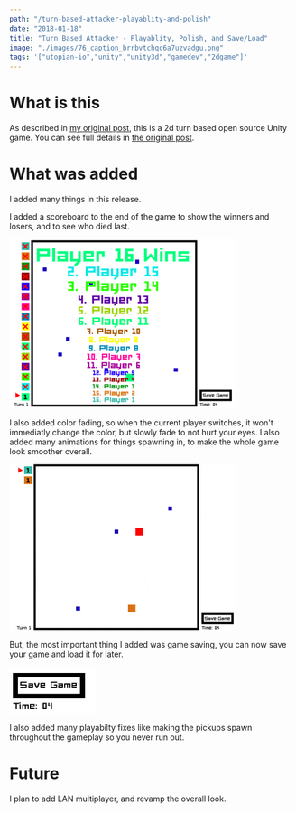 ```yaml
---
path: "/turn-based-attacker-playablity-and-polish"
date: "2018-01-18"
title: "Turn Based Attacker - Playablity, Polish, and Save/Load"
image: "./images/76_caption_brrbvtchqc6a7uzvadgu.png"
tags: '["utopian-io","unity","unity3d","gamedev","2dgame"]'
---
```


# What is this

As described in [my original post](https://utopian.io/utopian-io/@ajayyy/turn-based-attacker), this is a 2d turn based open source Unity game. You can see full details in [the original post](https://utopian.io/utopian-io/@ajayyy/turn-based-attacker).

# What was added

I added many things in this release.

I added a scoreboard to the end of the game to show the winners and losers, and to see who died last.

![image.png](./images/brrbvtchqc6a7uzvadgu.png)

I also added color fading, so when the current player switches, it won't immediatly change the color, but slowly fade to not hurt your eyes. I also added many animations for things spawning in, to make the whole game look smoother overall.

![2a86d39e-1393-445e-969b-3c8443de8333.gif](./images/i53fnxi52chjr0h0pqmn.gif)

But, the most important thing I added was game saving, you can now save your game and load it for later.

![image.png](./images/gkpupojafojelrhwwufi.png)

I also added many playabilty fixes like making the pickups spawn throughout the gameplay so you never run out.

# Future

I plan to add LAN multiplayer, and revamp the overall look.
    

